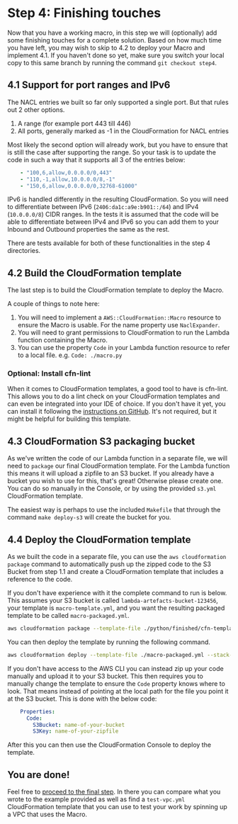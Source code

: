 # Step 4: Finishing touches

Now that you have a working macro, in this step we will (optionally) add some finishing touches for a complete solution. Based on how much time you have left, you may wish to skip to 4.2 to deploy your Macro and implement 4.1. If you haven't done so yet, make sure you switch your local copy to this same branch by running the command `git checkout step4`.

## 4.1 Support for port ranges and IPv6

The NACL entries we built so far only supported a single port. But that rules out 2 other options.

1. A range (for example port 443 till 446)
2. All ports, generally marked as -1 in the CloudFormation for NACL entries

Most likely the second option will already work, but you have to ensure that is still the case after supporting the range. So your task is to update the code in such a way that it supports all 3 of the entries below:

```yaml
    - "100,6,allow,0.0.0.0/0,443"
    - "110,-1,allow,10.0.0.0/8,-1"
    - "150,6,allow,0.0.0.0/0,32768-61000"
```

IPv6 is handled differently in the resulting CloudFormation. So you will need to differentiate between IPv6 (`2406:da1c:a9e:b901::/64`) and IPv4 (`10.0.0.0/8`) CIDR ranges. In the tests it is assumed that the code will be able to differentiate between IPv4 and IPv6 so you can add them to your Inbound and Outbound properties the same as the rest.

There are tests available for both of these functionalities in the step 4 directories.

## 4.2 Build the CloudFormation template

The last step is to build the CloudFormation template to deploy the Macro.

A couple of things to note here:

1. You will need to implement a `AWS::CloudFormation::Macro` resource to ensure the Macro is usable. For the name property use `NaclExpander`.
2. You will need to grant permissions to CloudFormation to run the Lambda function containing the Macro.
3. You can use the property `Code` in your Lambda function resource to refer to a local file. e.g. `Code: ./macro.py`

### Optional: Install cfn-lint

When it comes to CloudFormation templates, a good tool to have is cfn-lint. This allows you to do a lint check on your CloudFormation templates and can even be integrated into your IDE of choice. If you don't have it yet, you can install it following the [instructions on GitHub](https://github.com/aws-cloudformation/cfn-python-lint). It's not required, but it might be helpful for building this template.

## 4.3 CloudFormation S3 packaging bucket

As we've written the code of our Lambda function in a separate file, we will need to `package` our final CloudFormation template. For the Lambda function this means it will upload a zipfile to an S3 bucket. If you already have a bucket you wish to use for this, that's great! Otherwise please create one. You can do so manually in the Console, or by using the provided `s3.yml` CloudFormation template.

The easiest way is perhaps to use the included `Makefile` that through the command `make deploy-s3` will create the bucket for you.

## 4.4 Deploy the CloudFormation template

As we built the code in a separate file, you can use the `aws cloudformation package` command to automatically push up the zipped code to the S3 Bucket from step 1.1 and create a CloudFormation template that includes a reference to the code.

If you don't have experience with it the complete command to run is below. This assumes your S3 bucket is called `lambda-artefacts-bucket-123456`, your template is `macro-template.yml`, and you want the resulting packaged template to be called `macro-packaged.yml`.

```bash
aws cloudformation package --template-file ./python/finished/cfn-template.yml --s3-bucket lambda-artefacts-bucket-123456 --output-template-file macro-packaged.yml
```

You can then deploy the template by running the following command.

```bash
aws cloudformation deploy --template-file ./macro-packaged.yml --stack-name Macro-NaclExpander --capabilities CAPABILITY_IAM
```

If you don't have access to the AWS CLI you can instead zip up your code manually and upload it to your S3 bucket. This then requires you to manually change the template to ensure the `Code` property knows where to look. That means instead of pointing at the local path for the file you point it at the S3 bucket. This is done with the below code:

```yaml
    Properties:
      Code:
        S3Bucket: name-of-your-bucket
        S3Key: name-of-your-zipfile
```

After this you can then use the CloudFormation Console to deploy the template.

## You are done!

Feel free to [proceed to the final step](https://github.com/ArjenSchwarz/workshop-cfn-macros/blob/finished/finished.md). In there you can compare what you wrote to the example provided as well as find a `test-vpc.yml` CloudFormation template that you can use to test your work by spinning up a VPC that uses the Macro.
